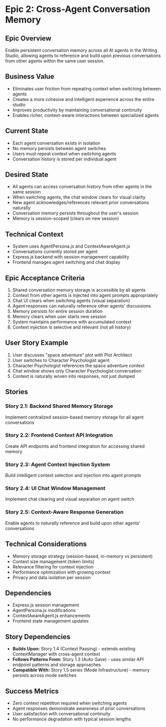# Epic 2: Cross-Agent Conversation Memory

## Epic Overview
Enable persistent conversation memory across all AI agents in the Writing Studio, allowing agents to reference and build upon previous conversations from other agents within the same user session.

## Business Value
- Eliminates user friction from repeating context when switching between agents
- Creates a more cohesive and intelligent experience across the entire studio
- Improves productivity by maintaining conversational continuity
- Enables richer, context-aware interactions between specialized agents

## Current State
- Each agent conversation exists in isolation
- No memory persists between agent switches
- Users must repeat context when switching agents
- Conversation history is stored per individual agent

## Desired State
- All agents can access conversation history from other agents in the same session
- When switching agents, the chat window clears for visual clarity
- New agent acknowledges/references relevant prior conversations naturally
- Conversation memory persists throughout the user's session
- Memory is session-scoped (clears on new session)

## Technical Context
- System uses AgentPersona.js and ContextAwareAgent.js
- Conversations currently stored per agent
- Express.js backend with session management capability
- Frontend manages agent switching and chat display

## Epic Acceptance Criteria
1. Shared conversation memory storage is accessible by all agents
2. Context from other agents is injected into agent prompts appropriately
3. Chat UI clears when switching agents (visual separation)
4. Agent responses can naturally reference other agents' discussions
5. Memory persists for entire session duration
6. Memory clears when user starts new session
7. System maintains performance with accumulated context
8. Context injection is selective and relevant (not all history)

## User Story Example
1. User discusses "space adventure" plot with Plot Architect
2. User switches to Character Psychologist agent
3. Character Psychologist references the space adventure context
4. Chat window shows only Character Psychologist conversation
5. Context is naturally woven into responses, not just dumped

## Stories

### Story 2.1: Backend Shared Memory Storage
Implement centralized session-based memory storage for all agent conversations

### Story 2.2: Frontend Context API Integration
Create API endpoints and frontend integration for accessing shared memory

### Story 2.3: Agent Context Injection System
Build intelligent context selection and injection into agent prompts

### Story 2.4: UI Chat Window Management
Implement chat clearing and visual separation on agent switch

### Story 2.5: Context-Aware Response Generation
Enable agents to naturally reference and build upon other agents' conversations

## Technical Considerations
- Memory storage strategy (session-based, in-memory vs persistent)
- Context size management (token limits)
- Relevance filtering for context injection
- Performance optimization with growing context
- Privacy and data isolation per session

## Dependencies
- Express.js session management
- AgentPersona.js modifications
- ContextAwareAgent.js enhancements
- Frontend state management updates

## Story Dependencies
- **Builds Upon:** Story 1.4 (Context Passing) - extends existing ContextManager with cross-agent context
- **Follows Patterns From:** Story 1.3 (Auto-Save) - uses similar API endpoint patterns and storage approaches
- **Compatible With:** Story 1.5 series (Mode Infrastructure) - memory persists across mode switches

## Success Metrics
- Zero context repetition required when switching agents
- Agent responses demonstrate awareness of prior conversations
- User satisfaction with conversational continuity
- No performance degradation with typical session lengths
